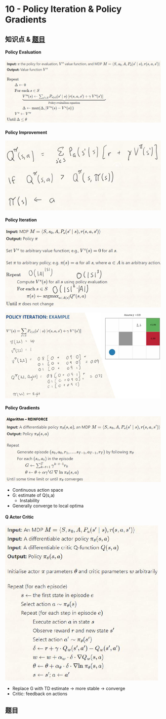 # 10 - Policy Iteration & Policy Gradients



## 知识点 & [题目](#题目)

#### Policy Evaluation

<img src="images/10/10-1.jpg" alt="10-1"  />

#### Policy Improvement

![10-2](images/10/10-2.jpg)

#### Policy Iteration

![10-3](images/10/10-3.jpg)

![10-4](images/10/10-4.jpg)

#### Policy Gradients

![10-5](images/10/10-5.jpg)

* Continuous action space
* G: estimate of Q(s,a)
  * Instability
* Generally converge to local optima

#### Q Actor Critic

![10-6](images/10/10-6.jpg)

* Replace G with TD estimate -> more stable -> converge
* Critic: feedback on actions



## 题目